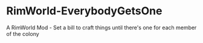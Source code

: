 # RimWorld-EverybodyGetsOne
A RimWorld Mod - Set a bill to craft things until there's one for each member of the colony
